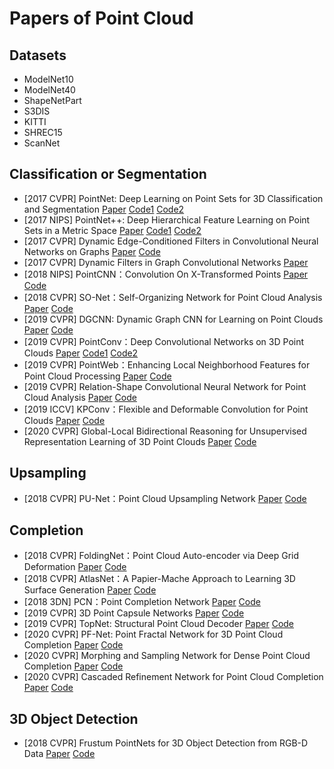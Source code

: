 # Papers of Point Cloud

## Datasets

* ModelNet10
* ModelNet40
* ShapeNetPart
* S3DIS
* KITTI
* SHREC15
* ScanNet

## Classification or Segmentation

* [2017 CVPR] PointNet: Deep Learning on Point Sets for 3D Classification and Segmentation [Paper](https://arxiv.org/pdf/1612.00593) [Code1](https://github.com/charlesq34/pointnet) [Code2](https://github.com/fxia22/pointnet.pytorch)
* [2017 NIPS] PointNet++: Deep Hierarchical Feature Learning on Point Sets in a Metric Space [Paper](https://arxiv.org/pdf/1706.02413.pdf) [Code1](https://github.com/charlesq34/pointnet2) [Code2](https://github.com/yanx27/Pointnet_Pointnet2_pytorch)
* [2017 CVPR] Dynamic Edge-Conditioned Filters in Convolutional Neural Networks on Graphs [Paper](https://arxiv.org/pdf/1704.02901.pdf) [Code](https://github.com/mys007/ecc)
* [2017 CVPR] Dynamic Filters in Graph Convolutional Networks [Paper](https://openaccess.thecvf.com/content_cvpr_2017/papers/Simonovsky_Dynamic_Edge-Conditioned_Filters_CVPR_2017_paper.pdf)
* [2018 NIPS] PointCNN：Convolution On X-Transformed Points [Paper](https://arxiv.org/pdf/1801.07791.pdf) [Code](https://github.com/yangyanli/PointCNN)
* [2018 CVPR] SO-Net：Self-Organizing Network for Point Cloud Analysis [Paper](https://arxiv.org/pdf/1803.04249.pdf) [Code](https://github.com/lijx10/SO-Net)
* [2019 CVPR] DGCNN: Dynamic Graph CNN for Learning on Point Clouds [Paper](https://arxiv.org/pdf/1801.07829.pdf) [Code](https://github.com/WangYueFt/dgcnn)
* [2019 CVPR] PointConv：Deep Convolutional Networks on 3D Point Clouds [Paper](https://arxiv.org/pdf/1811.07246.pdf) [Code1](https://github.com/DylanWusee/pointconv) [Code2](https://github.com/DylanWusee/pointconv_pytorch)
* [2019 CVPR] PointWeb：Enhancing Local Neighborhood Features for Point Cloud Processing [Paper](https://openaccess.thecvf.com/content_CVPR_2019/papers/Zhao_PointWeb_Enhancing_Local_Neighborhood_Features_for_Point_Cloud_Processing_CVPR_2019_paper.pdf) [Code](https://github.com/hszhao/PointWeb)
* [2019 CVPR] Relation-Shape Convolutional Neural Network for Point Cloud Analysis [Paper](https://arxiv.org/pdf/1904.07601.pdf) [Code](https://github.com/Yochengliu/Relation-Shape-CNN)
* [2019 ICCV] KPConv：Flexible and Deformable Convolution for Point Clouds [Paper](https://arxiv.org/pdf/1904.08889.pdf) [Code](https://github.com/HuguesTHOMAS/KPConv)
* [2020 CVPR] Global-Local Bidirectional Reasoning for Unsupervised Representation Learning of 3D Point Clouds [Paper](https://arxiv.org/pdf/2003.12971.pdf) [Code](https://github.com/raoyongming/PointGLR)

## Upsampling

* [2018 CVPR] PU-Net：Point Cloud Upsampling Network [Paper](https://arxiv.org/pdf/1801.06761.pdf) [Code](https://github.com/yulequan/PU-Net)

## Completion

* [2018 CVPR] FoldingNet：Point Cloud Auto-encoder via Deep Grid Deformation [Paper](https://arxiv.org/pdf/1712.07262.pdf) [Code](https://github.com/AnTao97/UnsupervisedPointCloudReconstruction)
* [2018 CVPR] AtlasNet：A Papier-Mache Approach to Learning 3D Surface Generation [Paper](https://arxiv.org/pdf/1802.05384.pdf) [Code](https://github.com/ThibaultGROUEIX/AtlasNet)
* [2018 3DN] PCN：Point Completion Network [Paper](https://arxiv.org/pdf/1808.00671.pdf) [Code](https://github.com/wentaoyuan/pcn)
* [2019 CVPR] 3D Point Capsule Networks [Paper](https://arxiv.org/pdf/1812.10775.pdf) [Code](https://github.com/yongheng1991/3D-point-capsule-networks)
* [2019 CVPR] TopNet: Structural Point Cloud Decoder [Paper](https://openaccess.thecvf.com/content_CVPR_2019/papers/Tchapmi_TopNet_Structural_Point_Cloud_Decoder_CVPR_2019_paper.pdf) [Code](https://github.com/lynetcha/completion3d)
* [2020 CVPR] PF-Net: Point Fractal Network for 3D Point Cloud Completion [Paper](https://arxiv.org/pdf/2003.00410.pdf) [Code](https://github.com/zztianzz/PF-Net-Point-Fractal-Network)
* [2020 CVPR] Morphing and Sampling Network for Dense Point Cloud Completion [Paper](https://arxiv.org/pdf/1912.00280.pdf) [Code](https://github.com/Colin97/MSN-Point-Cloud-Completion)
* [2020 CVPR] Cascaded Refinement Network for Point Cloud Completion [Paper](https://arxiv.org/pdf/2004.03327.pdf) [Code](https://github.com/xiaogangw/cascaded-point-completion)

## 3D Object Detection

* [2018 CVPR] Frustum PointNets for 3D Object Detection from RGB-D Data [Paper](https://arxiv.org/pdf/1711.08488.pdf) [Code](https://github.com/charlesq34/frustum-pointnets)

